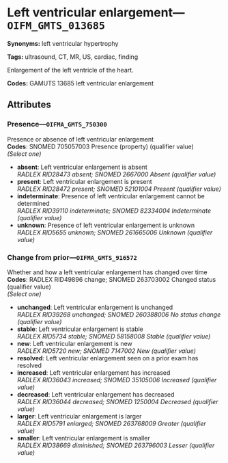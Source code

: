 # Left ventricular enlargement—`OIFM_GMTS_013685`

**Synonyms:** left ventricular hypertrophy

**Tags:** ultrasound, CT, MR, US, cardiac, finding

Enlargement of the left ventricle of the heart.

**Codes:** GAMUTS 13685 left ventricular enlargement

## Attributes

### Presence—`OIFMA_GMTS_750300`

Presence or absence of left ventricular enlargement  
**Codes**: SNOMED 705057003 Presence (property) (qualifier value)  
*(Select one)*

- **absent**: Left ventricular enlargement is absent  
_RADLEX RID28473 absent; SNOMED 2667000 Absent (qualifier value)_
- **present**: Left ventricular enlargement is present  
_RADLEX RID28472 present; SNOMED 52101004 Present (qualifier value)_
- **indeterminate**: Presence of left ventricular enlargement cannot be determined  
_RADLEX RID39110 indeterminate; SNOMED 82334004 Indeterminate (qualifier value)_
- **unknown**: Presence of left ventricular enlargement is unknown  
_RADLEX RID5655 unknown; SNOMED 261665006 Unknown (qualifier value)_

### Change from prior—`OIFMA_GMTS_916572`

Whether and how a left ventricular enlargement has changed over time  
**Codes**: RADLEX RID49896 change; SNOMED 263703002 Changed status (qualifier value)  
*(Select one)*

- **unchanged**: Left ventricular enlargement is unchanged  
_RADLEX RID39268 unchanged; SNOMED 260388006 No status change (qualifier value)_
- **stable**: Left ventricular enlargement is stable  
_RADLEX RID5734 stable; SNOMED 58158008 Stable (qualifier value)_
- **new**: Left ventricular enlargement is new  
_RADLEX RID5720 new; SNOMED 7147002 New (qualifier value)_
- **resolved**: Left ventricular enlargement seen on a prior exam has resolved  
- **increased**: Left ventricular enlargement has increased  
_RADLEX RID36043 increased; SNOMED 35105006 Increased (qualifier value)_
- **decreased**: Left ventricular enlargement has decreased  
_RADLEX RID36044 decreased; SNOMED 1250004 Decreased (qualifier value)_
- **larger**: Left ventricular enlargement is larger  
_RADLEX RID5791 enlarged; SNOMED 263768009 Greater (qualifier value)_
- **smaller**: Left ventricular enlargement is smaller  
_RADLEX RID38669 diminished; SNOMED 263796003 Lesser (qualifier value)_
